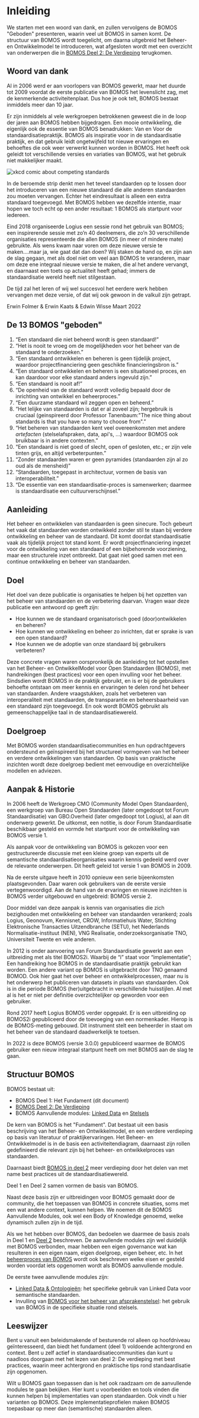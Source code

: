 # Inleiding

We starten met een woord van dank, en zullen vervolgens de BOMOS
"Geboden" presenteren, waarin veel uit BOMOS in samen komt. De
structuur van BOMOS wordt toegelicht, om daarna uitgebreid het Beheer-
en Ontwikkelmodel te introduceren, wat afgesloten wordt met een
overzicht van onderwerpen die in [BOMOS Deel 2: De
Verdieping](https://logius-standaarden.github.io/BOMOS-Verdieping)
terugkomen.

## Woord van dank

Al in 2006 werd er aan voorlopers van BOMOS gewerkt, maar het duurde
tot 2009 voordat de eerste publicatie van BOMOS het levenslicht zag,
met de kenmerkende activiteitenplaat. Dus hoe je ook telt, BOMOS
bestaat inmiddels meer dan 10 jaar.

Er zijn inmiddels al vele werkgroepen betrokkenen geweest die in de
loop der jaren aan BOMOS hebben bijgedragen. Een mooie ontwikkeling,
die eigenlijk ook de essentie van BOMOS benadrukken: Van en Voor de
standaardisatiepraktijk. BOMOS als inspiratie voor in de
standaardisatie praktijk, en dat gebruik leidt ongetwijfeld tot nieuwe
ervaringen en behoeftes die ook weer verwerkt kunnen worden in
BOMOS. Het heeft ook geleidt tot verschillende versies en variaties
van BOMOS, wat het gebruik niet makkelijker maakt.

![xkcd comic about competing standards](images/xkcd_standards.png "Strip over standaarden")

In de beroemde strip denkt men het teveel standaarden op te lossen
door het introduceren van een nieuwe standaard die alle anderen
standaarden zou moeten vervangen. Echter het eindresultaat is alleen
een extra standaard toegevoegd. Met BOMOS hebben we dezelfde intentie,
maar hopen we toch echt op een ander resultaat: 1 BOMOS als startpunt
voor iedereen.

Eind 2018 organiseerde Logius een sessie rond het gebruik van BOMOS;
een inspirerende sessie met zo’n 40 deelnemers, die zo’n 30
verschillende organisaties representeerde die allen BOMOS (in meer of
mindere mate) gebruikte. Als wens kwam naar voren om deze nieuwe
versie te maken….maar ja, wie gaat dat dan doen? Wij staken de hand
op, en zijn aan de slag gegaan, met als doel niet om veel aan BOMOS te
veranderen, maar om deze ene integraal nieuwe versie te maken, die al
het andere vervangt, en daarnaast een toets op actualiteit heeft
gehad; immers de standaardisatie wereld heeft niet stilgestaan.

De tijd zal het leren of wij wel succesvol het eerdere werk hebben
vervangen met deze versie, of dat wij ook gewoon in de valkuil zijn
getrapt.

Erwin Folmer & Erwin Kaats & Edwin Wisse
Maart 2022

## De 13 BOMOS "geboden"

1. “Een standaard die niet beheerd wordt is geen standaard!”
2. “Het is nooit te vroeg om de mogelijkheden voor het beheer van
    de standaard te onderzoeken.”
3. “Een standaard ontwikkelen en beheren is geen tijdelijk project,
    waardoor projectfinanciering geen geschikte financieringsbron is.”
4. “Een standaard ontwikkelen en beheren is een situationeel proces,
    en kan daardoor voor elke standaard anders ingevuld zijn.”
5. “Een standaard is nooit af!”
6. “De openheid van de standaard wordt volledig bepaald door de
    inrichting van ontwikkel en beheerproces.”
7. “Een duurzame standaard wil zeggen open en beheerd.”
8. “Het lelijke van standaarden is dat er al zoveel zijn; hergebruik
    is cruciaal (geinspireerd door Professor Tanenbaum:"The nice thing
    about standards is that you have so many to choose from".”
9. “Het beheren van standaarden kent veel overeenkomsten met andere
    _artefacten_ (stelselafspraken, data, api's, ...) waardoor BOMOS
    ook bruikbaar is in andere contexten.”
10. “Een standaard is niet goed of slecht, open of gesloten, etc.;
    er zijn vele tinten grijs, en altijd verbeterpunten.”
11. “Zonder standaarden waren er geen pyramides (standaarden zijn al
    zo oud als de mensheid)”
12. “Standaarden, toegepast in architectuur, vormen de basis van
    interoperabiliteit.”
13. “De essentie van een standaardisatie-proces is samenwerken; daarmee
    is standaardisatie een cultuurverschijnsel.”


## Aanleiding

Het beheer en ontwikkelen van standaarden is geen sinecure. Toch
gebeurt het vaak dat standaarden worden ontwikkeld zonder stil te
staan bij verdere ontwikkeling en beheer van de standaard. Dit komt
doordat standaardisatie vaak als tijdelijk project tot stand komt. Er
wordt projectfinanciering ingezet voor de ontwikkeling van een
standaard of een bijbehorende voorziening, maar een structurele inzet
ontbreekt. Dat gaat niet goed samen met een continue ontwikkeling en
beheer van standaarden.


## Doel

Het doel van deze publicatie is organisaties te helpen bij het
opzetten van het beheer van standaarden en de verbetering
daarvan. Vragen waar deze publicatie een antwoord op geeft zijn:

* Hoe kunnen we de standaard organisatorisch goed (door)ontwikkelen en beheren?
* Hoe kunnen we ontwikkeling en beheer zo inrichten, dat er sprake is van een open standaard?
* Hoe kunnen we de adoptie van onze standaard bij gebruikers verbeteren?

Deze concrete vragen waren oorspronkelijk de aanleiding tot het
opstellen van het Beheer- en OntwikkelModel voor Open Standaarden
(BOMOS), met handreikingen (best practices) voor een open invulling
voor het beheer. Sindsdien wordt BOMOS in de praktijk gebruikt, en is
er bij de gebruikers behoefte ontstaan om meer kennis en ervaringen te
delen rond het beheer van standaarden.  Andere vraagstukken, zoals het
verbeteren van interoperaliteit met standaarden, de transparantie en
beheersbaarheid van een standaard zijn toegevoegd. En ook wordt BOMOS
gebruikt als gemeenschappelijke taal in de standaardisatiewereld.

## Doelgroep

Met BOMOS worden standaardisatiecommunities en hun opdrachtgevers
ondersteund en geïnspireerd bij het structureel vormgeven van het
beheer en verdere ontwikkelingen van standaarden. Op basis van
praktische inzichten wordt deze doelgroep bedient met eenvoudige en
overzichtelijke modellen en adviezen.


## Aanpak & Historie

In 2006 heeft de Werkgroep CMO (Community Model Open Standaarden), een
werkgroep van Bureau Open Standaarden (later omgedoopt tot Forum
Standaardisatie) van GBO.Overheid (later omgedoopt tot Logius), al aan
dit onderwerp gewerkt. De uitkomst, een notitie, is door Forum
Standaardisatie beschikbaar gesteld en vormde het startpunt voor de
ontwikkeling van BOMOS versie 1.

Als aanpak voor de ontwikkeling van BOMOS is gekozen voor een
gestructureerde discussie met een kleine groep van experts uit de
semantische standaardisatieorganisaties waarin kennis gedeeld werd
over de relevante onderwerpen. Dit heeft geleid tot versie 1 van BOMOS
in 2009.

Na de eerste uitgave heeft in 2010 opnieuw een serie bijeenkomsten
plaatsgevonden. Daar waren ook gebruikers van de eerste versie
vertegenwoordigd. Aan de hand van de ervaringen en nieuwe inzichten is
BOMOS verder uitgebouwd en uitgebreid: BOMOS versie 2.

Door middel van deze aanpak is kennis van organisaties die zich
bezighouden met ontwikkeling en beheer van standaarden verankerd;
zoals Logius, Geonovum, Kennisnet, CROW, Informatiehuis Water,
Stichting Elektronische Transacties Uitzendbranche (SETU), het
Nederlands Normalisatie-instituut (NEN), VNG Realisatie,
onderzoeksorganisatie TNO, Universiteit Twente en vele anderen.

In 2012 is onder aanvoering van Forum Standaardisatie gewerkt aan een
uitbreiding met als titel BOMOS2i. Waarbij de “i” staat voor
“implementatie”; Een handreiking hoe BOMOS in de standaardisatie
praktijk gebruikt kan worden. Een andere variant op BOMOS is
uitgebracht door TNO genaamd BOMOD. Ook hier gaat het over beheer en
ontwikkelprocessen, maar nu is het onderwerp het publiceren van
datasets in plaats van standaarden. Ook is in die periode BOMOS
(her)uitgebracht in verschillende huisstijlen. Al met al is het er
niet per definitie overzichtelijker op geworden voor een gebruiker.

Rond 2017 heeft Logius BOMOS verder opgepakt. Er is een uitbreiding op
BOMOS2i gepubliceerd door de toevoeging van een normenkader. Hierop is
de BOMOS-meting gebouwd. Dit instrument stelt een beheerder in staat
om het beheer van de standaard daadwerkelijk te toetsen.

In 2022 is deze BOMOS (versie 3.0.0) gepubliceerd waarmee de BOMOS
gebruiker een nieuw integraal startpunt heeft om met BOMOS aan de slag
te gaan.

## Structuur BOMOS

BOMOS bestaat uit:
* BOMOS Deel 1: Het Fundament (dit document)
* [BOMOS Deel 2: De Verdieping](https://logius-standaarden.github.io/BOMOS-Verdieping)
* BOMOS Aanvullende modules: [Linked Data](https://logius-standaarden.github.io/BOMOS-LinkedData) en [Stelsels](https://logius-standaarden.github.io/BOMOS-Stelsels)

De kern van BOMOS is het "Fundament". Dat bestaat uit een basis
beschrijving van het Beheer- en Ontwikkelmodel, en een verdere
verdieping op basis van literatuur of praktijkervaringen.  Het Beheer-
en Ontwikkelmodel is in de basis een activiteitendiagram, daarnaast
zijn rollen gedefinieerd die relevant zijn bij het beheer- en
ontwikkelproces van standaarden.

Daarnaast biedt [BOMOS in deel 2](https://logius-standaarden.github.io/BOMOS-Verdieping) meer verdieping door het delen van met name best practices uit de standaardisatiewereld.

Deel 1 en Deel 2 samen vormen de basis van BOMOS.

Naast deze basis zijn er uitbreidingen voor BOMOS gemaakt door de
community, die het toepassen van BOMOS in concrete situaties, soms met
een wat andere context, kunnen helpen. We noemen dit de BOMOS
Aanvullende Modules, ook wel een Body of Knowledge genoemd, welke
dynamisch zullen zijn in de tijd.

Als we het hebben over BOMOS, dan bedoelen we daarmee de basis zoals
in Deel 1 en [Deel
2](https://logius-standaarden.github.io/BOMOS-Verdieping)
beschreven. De aanvullende modules zijn wel duidelijk met BOMOS
verbonden, maar hebben een eigen governance wat kan resulteren in een
eigen naam, eigen doelgroep, eigen beheer, etc. In het
[beheerproces van BOMOS](#het-beheer-en-ontwikkelmodel-onderwerpen-voor-ontwikkeling-en-beheer)
wordt ook beschreven welke eisen er gesteld worden voordat
iets opgenomen wordt als BOMOS aanvullende module.

 De eerste twee aanvullende modules zijn:
-	[Linked Data & Ontologieën](https://logius-standaarden.github.io/BOMOS-LinkedData):
  het specifieke gebruik van Linked Data voor semantische standaarden.
-	Invulling van [BOMOS voor het beheer van afsprakenstelsel](https://logius-standaarden.github.io/BOMOS-Stelsels): het gebruik van BOMOS in de specifieke situatie rond stelsels.

## Leeswijzer

Bent u vanuit een beleidsmakende of besturende rol alleen op
hoofdniveau geïnteresseerd, dan biedt het fundament (deel 1) voldoende
achtergrond en context. Bent u zelf actief in
standaardisatiecommunities dan kunt u naadloos doorgaan met het lezen
van deel 2: De verdieping met best practices, waarin meer achtergrond
en praktische tips rond standaardisatie zijn opgenomen.

Wilt u BOMOS gaan toepassen dan is het ook raadzaam om de aanvullende
modules te gaan bekijken. Hier kunt u voorbeelden en tools vinden die
kunnen helpen bij implementaties van open standaarden. Ook vindt u
hier varianten op BOMOS. Deze implementatieprofielen maken BOMOS
toepasbaar op meer dan (semantische) standaarden alleen.
